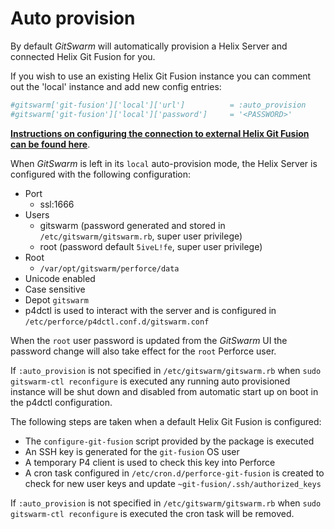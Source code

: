 # Auto provision

By default $GitSwarm$ will automatically provision a Helix Server and connected Helix Git Fusion for you.

If you wish to use an existing Helix Git Fusion instance you can comment
out the 'local' instance and add new config entries:

```ruby
#gitswarm['git-fusion']['local']['url']          = :auto_provision
#gitswarm['git-fusion']['local']['password']     = '<PASSWORD>'
```

**[Instructions on configuring the connection to external Helix Git Fusion
can be found here](../workflow/helix_mirroring/configuration.md)**.

When $GitSwarm$ is left in its `local` auto-provision mode, the Helix Server
is configured with the following configuration:

- Port
    - ssl:1666
- Users
    - gitswarm (password generated and stored in `/etc/gitswarm/gitswarm.rb`, super user privilege)
    - root (password default `5iveL!fe`, super user privilege)
- Root
    - `/var/opt/gitswarm/perforce/data`
- Unicode enabled
- Case sensitive
- Depot `gitswarm`
- p4dctl is used to interact with the server and is configured in
  `/etc/perforce/p4dctl.conf.d/gitswarm.conf`

When the `root` user password is updated from the $GitSwarm$ UI the password
change will also take effect for the `root` Perforce user.

If `:auto_provision` is not specified in `/etc/gitswarm/gitswarm.rb` when
`sudo gitswarm-ctl reconfigure` is executed any running auto provisioned
instance will be shut down and disabled from automatic start up on boot in
the p4dctl configuration.

The following steps are taken when a default Helix Git Fusion is
configured:

- The `configure-git-fusion` script provided by the package is executed
- An SSH key is generated for the `git-fusion` OS user
- A temporary P4 client is used to check this key into Perforce
- A cron task configured in `/etc/cron.d/perforce-git-fusion` is created to
  check for new user keys and update `~git-fusion/.ssh/authorized_keys`

If `:auto_provision` is not specified in `/etc/gitswarm/gitswarm.rb` when
`sudo gitswarm-ctl reconfigure` is executed the cron task will be removed.

